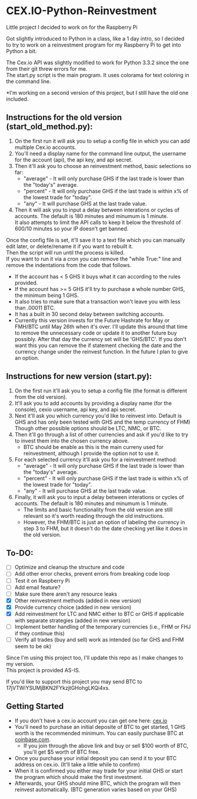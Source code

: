 ﻿CEX.IO-Python-Reinvestment
==========================
  
Little project I decided to work on for the Raspberry Pi  
  
Got slightly introduced to Python in a class, like a 1 day intro, so I decided  
to try to work on a reinvestment program for my Raspberry Pi to get into Python a bit.  
  
The Cex.io API was slightly modified to work for Python 3.3.2 since the one from their git threw errors for me.  
The start.py script is the main program. It uses colorama for text coloring in the command line.  
  
*I'm working on a second version of this project, but I still have the old one included.  
  
## Instructions for the old version (start_old_method.py):  
1. On the first run it will ask you to setup a config file in which you can add multiple Cex.io accounts.  
2. You'll need a display name for the command line output, the username for the account (api), the api key, and api secret.  
3. Then it'll ask you to choose an reinvestment method, basic selections so far:  
    * "average" - It will only purchase GHS if the last trade is lower than the "today's" average.  
    * "percent" - It will only purchase GHS if the last trade is within x% of the lowest trade for "today".  
    * "any" - It will purchase GHS at the last trade value.  
3. Then it will ask you to input a delay between interations or cycles of accounts. The default is 180 minutes and minumum is 1 minute.  
It also attempts to limit the API calls to keep it below the threshold of 600/10 minutes so your IP doesn't get banned.  
  
Once the config file is set, it'll save it to a text file which you can manually edit later, or delete/rename it if you want to rebuilt it.  
Then the script will run until the process is killed.  
If you want to run it via a cron you can remove the "while True:" line and remove the indentations from the code that follows.  
  
* If the account has < 5 GHS it buys what it can according to the rules provided.  
* If the account has >= 5 GHS it'll try to purchase a whole number GHS, the minimum being 1 GHS.  
* It also tries to make sure that a transaction won't leave you with less than .00011 BTC.  
* It has a built in 30 second delay between switching accounts.  
* Currently this version invests for the Future Hashrate for May or FMH/BTC until May 26th when it's over. I'll update this around that time to remove the unnecessary code or update it to another future buy possibly. After that day the currency set will be 'GHS/BTC'. If you don't want this you can remove the if statement checking the date and the currency change under the reinvest function. In the future I plan to give an option.  
  
## Instructions for new version (start.py):  
1. On the first run it'll ask you to setup a config file (the format is different from the old version).  
2. It'll ask you to add accounts by providing a display name (for the console), cexio username, api key, and api secret.  
3. Next it'll ask you which currency you'd like to reinvest into. Default is GHS and has only been tested with GHS and the temp currency of FHM) Though other possible options should be LTC, NMC, or BTC.  
4. Then it'll go through a list of other currencies and ask if you'd like to try to invest them into the chosen currency above.  
	* BTC should be enable as this is the main curreny used for reinvestment, although I provide the option not to use it.
5. For each selected currency it'll ask you for a reinvestment method:  
	* "average" - It will only purchase GHS if the last trade is lower than the "today's" average.  
    * "percent" - It will only purchase GHS if the last trade is within x% of the lowest trade for "today".  
    * "any" - It will purchase GHS at the last trade value.  
6. Finally, it will ask you to input a delay between interations or cycles of accounts. The default is 180 minutes and minumum is 1 minute.  
	* The limits and basic functionality from the old version are still relevant so it's worth reading through the old instructions.  
	* However, the FHM/BTC is just an option of labeling the currency in step 3 to FHM, but it doesn't do the date checking yet like it does in the old version.  
  
## **To-DO:**  
 - [ ] Optimize and cleanup the structure and code  
 - [ ] Add other error checks, prevent errors from breaking code loop  
 - [ ] Test it on Raspberry Pi  
 - [ ] Add email feature?  
 - [ ] Make sure there aren't any resource leaks  
 - [x] Other reinvestment methods (added in new version)  
 - [x] Provide currency choice (added in new version)  
 - [x] Add reinvestment for LTC and NMC either to BTC or GHS if applicable with separate strategies (added in new version)  
 - [ ] Implement better handling of the temporary currencies (i.e., FHM or FHJ if they continue this)
 - [ ] Verify all trades (buy and sell) work as intended (so far GHS and FHM seem to be ok)  
  
Since I'm using this project too, I'll update this repo as I make changes to my version.  
This project is provided AS-IS.  
  
If you'd like to support this project you may send BTC to 17jVTWiYSUMjBKN2FYkzjtGHohgLKQi4xs.

## Getting Started  
 - If you don't have a cex.io account you can get one here: [cex.io](https://cex.io/r/2/UberKaNoober/0/)  
 - You'll need to purchase an initial deposite of BTC to get started, 1 GHS worth is the recommended minimum. You can easily purchase BTC at [coinbase.com](https://www.coinbase.com/?r=52ffb9c2ddc4e74ba40000de&utm_campaign=user-referral&src=referral-link).  
	 - If you join through the above link and buy or sell $100 worth of BTC, you'll get $5 worth of BTC free.
 - Once you purchase your initial deposit you can send it to your BTC address on cex.io. (It'll take a little while to confirm)  
 - When it is confirmed you either may trade for your initial GHS or start the program which should make the first investment.  
 - Afterwards, your GHS should mine BTC, which the program will then reinvest automatically. (BTC generation varies based on your GHS)  
 